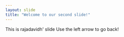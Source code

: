 ```yaml
---
layout: slide
title: "Welcome to our second slide!"
---
```

This is rajadavidh' slide
Use the left arrow to go back!
